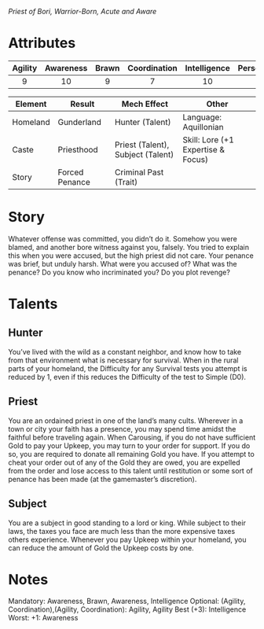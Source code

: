 *Priest of Bori, Warrior-Born, Acute and Aware*
# Attributes

| Agility | Awareness | Brawn | Coordination | Intelligence | Personality | Willpower |
|:-------:|:---------:|:-----:|:------------:|:------------:|:-----------:|:---------:|
|    9    |     10     |   9   |      7       |      10       | 7           | 7         |

| Element  | Result         | Mech Effect                       | Other                              |
| -------- | -------------- | --------------------------------- | ---------------------------------- |
| Homeland | Gunderland     | Hunter (Talent)                   | Language: Aquillonian              |
| Caste    | Priesthood     | Priest (Talent), Subject (Talent) | Skill: Lore (+1 Expertise & Focus) | 
| Story    | Forced Penance | Criminal Past (Trait)             |                                    |

# Story
Whatever offense was committed, you didn’t do it.  Somehow you were blamed, and another bore witness against you, falsely. You tried to explain this when you were accused, but the high priest did not care. Your penance was brief, but unduly harsh. What were you accused of?  What was the penance? Do you know who incriminated you? Do you plot revenge?

# Talents
## Hunter
You’ve lived with the wild as a constant neighbor, and know how to take from that environment what is necessary for survival. When in the rural parts of your homeland, the Difficulty for any Survival tests you attempt is reduced by 1, even if this reduces the Difficulty of the test to Simple (D0).

## Priest
You are an ordained priest in one of the land’s many cults.  Wherever in a town or city your faith has a presence, you may spend time amidst the faithful before traveling again. 
When Carousing, if you do not have sufficient Gold to pay your Upkeep, you may turn to your order for support. If you do so, you are required to donate all remaining Gold you have. If you attempt to cheat your order out of any of the Gold they are owed, you are expelled from the order and lose access to this talent until restitution or some sort of penance has been made (at the gamemaster’s discretion).

## Subject
You are a subject in good standing to a lord or king. While subject to their laws, the taxes you face are much less than the more expensive taxes others experience. Whenever you pay Upkeep within your homeland, you can reduce the amount of Gold the Upkeep costs by one.

# Notes
Mandatory: Awareness, Brawn, Awareness, Intelligence
Optional: (Agility, Coordination),(Agility, Coordination): Agility, Agility
Best (+3): Intelligence
Worst: +1: Awareness